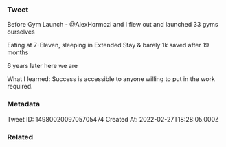 ### Tweet
Before Gym Launch - @AlexHormozi and I flew out and launched 33 gyms ourselves

Eating at 7-Eleven, sleeping in Extended Stay &amp; barely 1k saved after 19 months

6 years later here we are

What I learned: Success is accessible to anyone willing to put in the work required.

### Metadata
Tweet ID: 1498002009705705474
Created At: 2022-02-27T18:28:05.000Z

### Related

